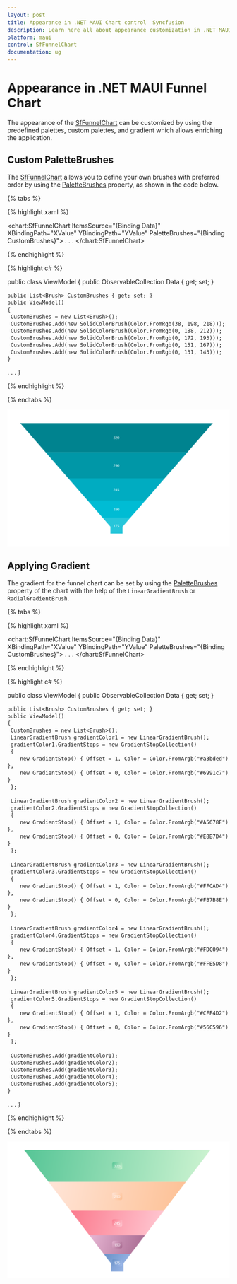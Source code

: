 ```yaml
---
layout: post
title: Appearance in .NET MAUI Chart control  Syncfusion
description: Learn here all about appearance customization in .NET MAUI Chart (SfFunnelChart), its elements and more.
platform: maui
control: SfFunnelChart
documentation: ug
---
```


# Appearance in .NET MAUI Funnel Chart

The appearance of the [SfFunnelChart](https://help.syncfusion.com/cr/maui/Syncfusion.Maui.Charts.SfFunnelChart.html) can be customized by using the predefined palettes, custom palettes, and gradient which allows enriching the application.

## Custom PaletteBrushes

The [SfFunnelChart](https://help.syncfusion.com/cr/maui/Syncfusion.Maui.Charts.SfFunnelChart.html) allows you to define your own brushes with preferred order by using the [PaletteBrushes](https://help.syncfusion.com/cr/maui/Syncfusion.Maui.Charts.SfFunnelChart.html#Syncfusion_Maui_Charts_SfFunnelChart_PaletteBrushes) property, as shown in the code below.

{% tabs %}

{% highlight xaml %}

<chart:SfFunnelChart ItemsSource="{Binding Data}" 
                     XBindingPath="XValue"
                     YBindingPath="YValue"
                     PaletteBrushes="{Binding CustomBrushes}">
. . .
</chart:SfFunnelChart>

{% endhighlight %}

{% highlight c# %}

public class ViewModel
{
	public ObservableCollection<Model> Data { get; set; }

	public List<Brush> CustomBrushes { get; set; }
	public ViewModel()
	{
	 CustomBrushes = new List<Brush>();
	 CustomBrushes.Add(new SolidColorBrush(Color.FromRgb(38, 198, 218)));
	 CustomBrushes.Add(new SolidColorBrush(Color.FromRgb(0, 188, 212)));
	 CustomBrushes.Add(new SolidColorBrush(Color.FromRgb(0, 172, 193)));
	 CustomBrushes.Add(new SolidColorBrush(Color.FromRgb(0, 151, 167)));
	 CustomBrushes.Add(new SolidColorBrush(Color.FromRgb(0, 131, 143)));
	}
. . .
}

{% endhighlight %}

{% endtabs %}

![Custom PaletteBrushes in MAUI Chart](Appearance_images/MAUI_Funnel_chart_Custom_palette.png)

## Applying Gradient

The gradient for the funnel chart can be set by using the [PaletteBrushes](https://help.syncfusion.com/cr/maui/Syncfusion.Maui.Charts.SfFunnelChart.html#Syncfusion_Maui_Charts_SfFunnelChart_PaletteBrushes) property of the chart with the help of the `LinearGradientBrush` or `RadialGradientBrush`.

{% tabs %}

{% highlight xaml %}

<chart:SfFunnelChart ItemsSource="{Binding Data}" 
                     XBindingPath="XValue"
                     YBindingPath="YValue"
                     PaletteBrushes="{Binding CustomBrushes}">
. . .
</chart:SfFunnelChart>

{% endhighlight %}

{% highlight c# %}

public class ViewModel
{
	public ObservableCollection<Model> Data { get; set; }

	public List<Brush> CustomBrushes { get; set; }
	public ViewModel()
	{
	 CustomBrushes = new List<Brush>();
	 LinearGradientBrush gradientColor1 = new LinearGradientBrush();
	 gradientColor1.GradientStops = new GradientStopCollection()
	 {
		new GradientStop() { Offset = 1, Color = Color.FromArgb("#a3bded") },
		new GradientStop() { Offset = 0, Color = Color.FromArgb("#6991c7") }
	 };

	 LinearGradientBrush gradientColor2 = new LinearGradientBrush();
	 gradientColor2.GradientStops = new GradientStopCollection()
	 {
		new GradientStop() { Offset = 1, Color = Color.FromArgb("#A5678E") },
		new GradientStop() { Offset = 0, Color = Color.FromArgb("#E8B7D4") }
	 };

	 LinearGradientBrush gradientColor3 = new LinearGradientBrush();
	 gradientColor3.GradientStops = new GradientStopCollection()
	 {
		new GradientStop() { Offset = 1, Color = Color.FromArgb("#FFCAD4") },
		new GradientStop() { Offset = 0, Color = Color.FromArgb("#FB7B8E") }
	 };

	 LinearGradientBrush gradientColor4 = new LinearGradientBrush();
	 gradientColor4.GradientStops = new GradientStopCollection()
	 {
		new GradientStop() { Offset = 1, Color = Color.FromArgb("#FDC094") },
		new GradientStop() { Offset = 0, Color = Color.FromArgb("#FFE5D8") }
	 };

	 LinearGradientBrush gradientColor5 = new LinearGradientBrush();
	 gradientColor5.GradientStops = new GradientStopCollection()
	 {
		new GradientStop() { Offset = 1, Color = Color.FromArgb("#CFF4D2") },
		new GradientStop() { Offset = 0, Color = Color.FromArgb("#56C596") }
	 };

	 CustomBrushes.Add(gradientColor1);
	 CustomBrushes.Add(gradientColor2);
	 CustomBrushes.Add(gradientColor3);
	 CustomBrushes.Add(gradientColor4);
	 CustomBrushes.Add(gradientColor5);
	}
. . .
}

{% endhighlight %}

{% endtabs %}

![Gradient support in MAUI Chart](Appearance_images/MAUI_funnel_chart.png)
